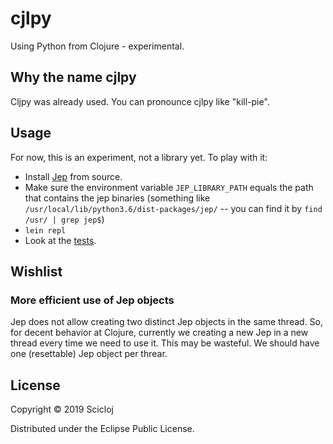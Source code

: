 # cjlpy

Using Python from Clojure - experimental.

## Why the name cjlpy

Cljpy was already used. You can pronounce cjlpy like "kill-pie".

## Usage

For now, this is an experiment, not a library yet. To play with it:

- Install [Jep](https://github.com/ninia/jep) from source. 
- Make sure the environment variable `JEP_LIBRARY_PATH` equals the path that contains the jep binaries (something like `/usr/local/lib/python3.6/dist-packages/jep/` -- you can find it by `find /usr/ | grep jep$`)
- `lein repl`
- Look at the [tests](./test/cjlpy/core_test.clj).

## Wishlist

### More efficient use of Jep objects
Jep does not allow creating two distinct Jep objects in the same thread. So, for decent behavior at Clojure, currently we creating a new Jep in a new thread every time we need to use it. This may be wasteful. We should have one (resettable) Jep object per threar.

## License

Copyright © 2019 Scicloj

Distributed under the Eclipse Public License.

